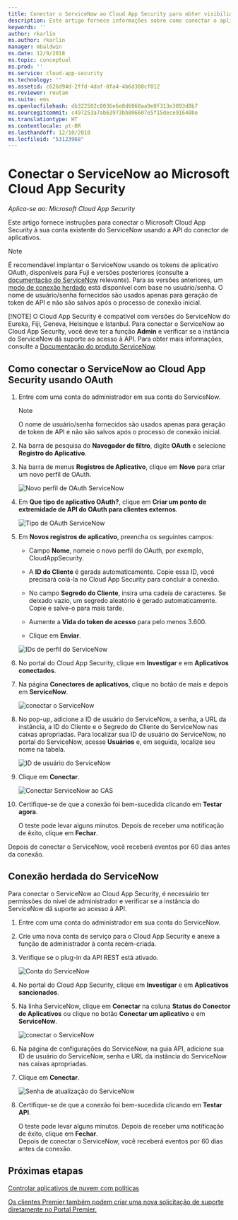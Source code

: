 ```yaml
---
title: Conectar o ServiceNow ao Cloud App Security para obter visibilidade e controle de uso | Microsoft Docs
description: Este artigo fornece informações sobre como conectar o aplicativo ServiceNow ao Cloud App Security usando o conector de API.
keywords: ''
author: rkarlin
ms.author: rkarlin
manager: mbaldwin
ms.date: 12/9/2018
ms.topic: conceptual
ms.prod: ''
ms.service: cloud-app-security
ms.technology: ''
ms.assetid: c626d94d-2ffd-4daf-8fa4-4b6d308cf012
ms.reviewer: reutam
ms.suite: ems
ms.openlocfilehash: db322502c8036e6e8d6060aa9e8f313e3893d0b7
ms.sourcegitcommit: c497253a7ab63973bb806607e5f15dece91640be
ms.translationtype: HT
ms.contentlocale: pt-BR
ms.lasthandoff: 12/10/2018
ms.locfileid: "53123968"
---
```

# <a name="connect-servicenow-to-microsoft-cloud-app-security"></a>Conectar o ServiceNow ao Microsoft Cloud App Security

*Aplica-se ao: Microsoft Cloud App Security*

Este artigo fornece instruções para conectar o Microsoft Cloud App Security à sua conta existente do ServiceNow usando a API do conector de aplicativos. 

> [!NOTE]
>  É recomendável implantar o ServiceNow usando os tokens de aplicativo OAuth, disponíveis para Fuji e versões posteriores (consulte a [documentação do ServiceNow](http://wiki.servicenow.com/index.php?title=OAuth_Applications#gsc.tab=0) relevante). Para as versões anteriores, um [modo de conexão herdado](#legacy-servicenow-connection) está disponível com base no usuário/senha. O nome de usuário/senha fornecidos são usados apenas para geração de token de API e não são salvos após o processo de conexão inicial.
> 
> [!NOTE]
>  O Cloud App Security é compatível com versões do ServiceNow do Eureka, Fiji, Geneva, Helsinque e Istanbul. Para conectar o ServiceNow ao Cloud App Security, você deve ter a função **Admin** e verificar se a instância do ServiceNow dá suporte ao acesso à API.  Para obter mais informações, consulte a [Documentação do produto ServiceNow](http://wiki.servicenow.com/index.php?title=Base_System_Roles#gsc.tab=0).
  
## <a name="how-to-connect-servicenow-to-cloud-app-security-using-oauth"></a>Como conectar o ServiceNow ao Cloud App Security usando OAuth
  
  
1. Entre com uma conta do administrador em sua conta do ServiceNow.  
 
   > [!NOTE]
   >  O nome de usuário/senha fornecidos são usados apenas para geração de token de API e não são salvos após o processo de conexão inicial.

2. Na barra de pesquisa do **Navegador de filtro**, digite **OAuth** e selecione **Registro do Aplicativo**.

3. Na barra de menus **Registros de Aplicativo**, clique em **Novo** para criar um novo perfil de OAuth.

   ![Novo perfil de OAuth ServiceNow](./media/servicenow-app-registry.png)

4. Em **Que tipo de aplicativo OAuth?**, clique em **Criar um ponto de extremidade de API do OAuth para clientes externos**.

   ![Tipo de OAuth ServiceNow](./media/servicenow-oauth-app-type.png)

5. Em **Novos registros de aplicativo**, preencha os seguintes campos:
    
    - Campo **Nome**, nomeie o novo perfil do OAuth, por exemplo, CloudAppSecurity. 
    
    - A **ID do Cliente** é gerada automaticamente. Copie essa ID, você precisará colá-la no Cloud App Security para concluir a conexão.
    
    - No campo **Segredo do Cliente**, insira uma cadeia de caracteres. Se deixado vazio, um segredo aleatório é gerado automaticamente. Copie e salve-o para mais tarde. 
    
    - Aumente a **Vida do token de acesso** para pelo menos 3.600.
    
    - Clique em **Enviar**.

   ![IDs de perfil do ServiceNow](./media/servicenow-profile-ids.png)

6. No portal do Cloud App Security, clique em **Investigar** e em **Aplicativos conectados**.  
  
7. Na página **Conectores de aplicativos**, clique no botão de mais e depois em **ServiceNow**.  
  
    ![conectar o ServiceNow](./media/connect-servicenow.png "conectar o ServiceNow")  
  
8. No pop-up, adicione a ID de usuário do ServiceNow, a senha, a URL da instância, a ID do Cliente e o Segredo do Cliente do ServiceNow nas caixas apropriadas. Para localizar sua ID de usuário do ServiceNow, no portal do ServiceNow, acesse **Usuários** e, em seguida, localize seu nome na tabela.

   ![ID de usuário do ServiceNow](./media/servicenow-userid.png)
  
9. Clique em **Conectar**.  
  
    ![Conectar ServiceNow ao CAS](./media/servicenow-portal-connect.png "Conectar ServiceNow no portal")  
  
10. Certifique-se de que a conexão foi bem-sucedida clicando em **Testar agora**.  
  
    O teste pode levar alguns minutos. Depois de receber uma notificação de êxito, clique em **Fechar**.  
  
Depois de conectar o ServiceNow, você receberá eventos por 60 dias antes da conexão.
  
## <a name="legacy-servicenow-connection"></a>Conexão herdada do ServiceNow

Para conectar o ServiceNow ao Cloud App Security, é necessário ter permissões do nível de administrador e verificar se a instância do ServiceNow dá suporte ao acesso à API.   

1. Entre com uma conta do administrador em sua conta do ServiceNow.   

2. Crie uma nova conta de serviço para o Cloud App Security e anexe a função de administrador à conta recém-criada.   

3. Verifique se o plug-in da API REST está ativado.   

   ![Conta do ServiceNow](./media/servicenow-account.png "Conta do ServiceNow")   

4. No portal do Cloud App Security, clique em **Investigar** e em **Aplicativos sancionados**.   

5. Na linha ServiceNow, clique em **Conectar** na coluna **Status do Conector de Aplicativos** ou clique no botão **Conectar um aplicativo** e em **ServiceNow**.   

   ![conectar o ServiceNow](./media/connect-servicenow.png "conectar o ServiceNow")   

6. Na página de configurações do ServiceNow, na guia API, adicione sua ID de usuário do ServiceNow, senha e URL da instância do ServiceNow nas caixas apropriadas.   

7. Clique em **Conectar**.   

   ![Senha de atualização do ServiceNow](./media/servicenow-update-password.png "Senha de atualização do ServiceNow")   

8. Certifique-se de que a conexão foi bem-sucedida clicando em **Testar API**.   
  
   O teste pode levar alguns minutos. Depois de receber uma notificação de êxito, clique em **Fechar**.    
   Depois de conectar o ServiceNow, você receberá eventos por 60 dias antes da conexão. 


## <a name="next-steps"></a>Próximas etapas 
[Controlar aplicativos de nuvem com políticas](control-cloud-apps-with-policies.md)   

[Os clientes Premier também podem criar uma nova solicitação de suporte diretamente no Portal Premier.](https://premier.microsoft.com/)  
  
